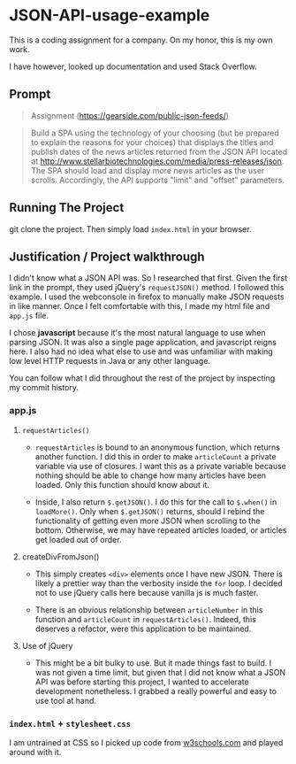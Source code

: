 # JSON-API-usage-example

This is a coding assignment for a company. On my honor, this is my own work.

I have however, looked up documentation and used Stack Overflow.

Prompt
-------
> Assignment (https://gearside.com/public-json-feeds/)

> Build a SPA using the technology of your choosing (but be prepared to explain the reasons for your choices) that displays the titles and publish dates of the news articles returned from the JSON API located at http://www.stellarbiotechnologies.com/media/press-releases/json. The SPA should load and display more news articles as the user scrolls.  Accordingly, the API supports "limit" and "offset" parameters.

Running The Project
---------
git clone the project. Then simply load ```index.html``` in your browser.

Justification / Project walkthrough
----------
I didn't know what a JSON API was. So I researched that first.
Given the first link in the prompt, they used jQuery's ```requestJSON()``` method. I followed this example. I used the webconsole in firefox to manually make JSON requests in like manner. Once I felt comfortable with this, I made my html file and ```app.js``` file.

I chose **javascript** because it's the most natural language to use when parsing JSON. It was also a single page application, and javascript reigns here. I also had no idea what else to use and was unfamiliar with making low level HTTP requests in Java or any other language.

You can follow what I did throughout the rest of the project by inspecting my commit history.


### app.js
1. ```requestArticles()```

   * ```requestArticles``` is bound to an anonymous function, which returns another function. I did this in order to make ```articleCount``` a private variable via use of closures. I want this as a private variable because nothing should be able to change how many articles have been loaded. Only this function should know about it.
    
   * Inside, I also return ```$.getJSON()```. I do this for the call to ```$.when()``` in ```loadMore()```. Only when ```$.getJSON()``` returns, should I rebind the functionality of getting even more JSON when scrolling to the bottom. Otherwise, we may have repeated articles loaded, or articles get loaded out of order.
    
2. createDivFromJson()

   * This simply creates ```<div>``` elements once I have new JSON. There is likely a prettier way than the verbosity inside the ```for``` loop. I decided not to use jQuery calls here because vanilla js is much faster.
     
   * There is an obvious relationship between ```articleNumber``` in this function and ```articleCount``` in ```requestArticles()```. Indeed, this deserves a refactor, were this application to be maintained.
     
3. Use of jQuery

   * This might be a bit bulky to use. But it made things fast to build. I was not given a time limit, but given that I did not know what a JSON API was before starting this project, I wanted to accelerate development nonetheless. I grabbed a really powerful and easy to use tool at hand.

### ```index.html``` + ```stylesheet.css```

I am untrained at CSS so I picked up code from [w3schools.com](http://www.w3schools.com/css/css_rwd_grid.asp) and played around with it. 
